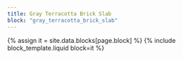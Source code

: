 ```yaml
---
title: Gray Terracotta Brick Slab
block: "gray_terracotta_brick_slab"
---
```


{% assign it = site.data.blocks[page.block] %}
{% include block_template.liquid block=it %}

